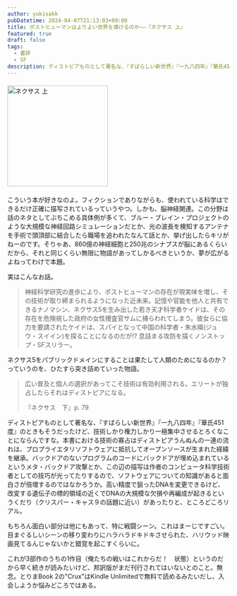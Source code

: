 ```yaml
---
author: yukisakk
pubDatetime: 2024-04-07T21:13:03+09:00
title: ポストヒューマンはよりよい世界を導けるのか——『ネクサス 上』
featured: true
draft: false
tags:
  - 書評
  - SF
description: ディストピアものとして著名な、『すばらしい新世界』『一九八四年』『華氏451度』のときもそうだったけど、技術しかり権力しかり一極集中させるとろくなことにならんですな。
---
```


<div style="margin: 20px 0">
<a href="https://www.amazon.co.jp/dp/4150121427/ref=nosim?tag=revbooks084-22" class="inline-block" style="margin: 0; padding: 0; border-width: 0;">     
<img src="https://images-na.ssl-images-amazon.com/images/P/4150121427.09.LZZZZZZZ.jpg" alt="ネクサス 上" style="width: 228px; height: auto; border-radius: 0; margin: 0; padding: 0;"> 
</a>
</div>

こういう本が好きなのよ。フィクションでありながらも、使われている科学はできるだけ正確に描写されているっていうやつ。しかも、脳神経関連。この分野は話のネタとしてぶちこめる具体例が多くて、ブルー・ブレイン・プロジェクトのような大規模な神経回路シミュレーションだとか、光の波長を検知するアンテナを手術で頭頂部に結合したら職場を追われたなんて話とか、挙げ出したらキリがねーのです。そりゃあ、860億の神経細胞と250兆のシナプスが脳にあるくらいだから、それと同じくらい無限に物語があってしかるべきというか、夢が広がるよねってわけで本題。

実はこんなお話。

> 神経科学研究の進歩により、ポストヒューマンの存在が現実味を増し、その技術が取り締まられるようになった近未来。記憶や官能を他人と共有できるナノマシン、ネクサス5を生み出した若き天才科学者ケイドは、その存在を危険視した政府の女性捜査官サムに捕らわれてしまう。彼女らに協力を要請されたケイドは、スパイとなって中国の科学者・朱水暎(ジュウ・スイイン)を探ることになるのだが!? 息詰まる攻防を描くノンストップ・SFスリラー。

ネクサス5をパブリックドメインにすることは果たして人類のためになるのか？　っていうのを、ひたすら突き詰めていった物語。

> 広い普及と個人の選択があってこそ技術は有効利用される。エリートが独占したらそれはディストピアになる。
>
> 『ネクサス　下』p. 79

ディストピアものとして著名な、『すばらしい新世界』『一九八四年』『華氏451度』のときもそうだったけど、技術しかり権力しかり一極集中させるとろくなことにならんですな。本書における技術の寡占はディストピアうんぬんの一連の流れは、プロプライエタリソフトウェアに抵抗してオープンソースが生まれた経緯を継承。バックドアのないプログラムのコードにバックドアが埋め込まれているというメタ・バックドア攻撃とか、この辺の描写は作者のコンピュータ科学技術者としての技巧が光ってたりするので、ソフトウェアについての知識があると面白さが倍増するのではなかろうか。高い精度で狙ったDNAを変更できるけど、改変する遺伝子の標的領域の近くでDNAの大規模な欠損や再編成が起きるというくだり（クリスパー・キャス９の話題に近い）があったりと、ところどころリアル。

もちろん面白い部分は他にもあって、特に戦闘シーン。これはまーじですごい。目まぐるしいシーンの移り変わりにハラハラドキドキさせられた、ハリウッド映画見てるんじゃないかと錯覚を起こすくらいに。

これが3部作のうちの1作目（俺たちの戦いはこれからだ！　状態）というのだから早く続きが読みたいけど、邦訳版がまだ刊行されてはいないとのこと。無念。とりまBook 2の"Crux"はKindle Unlimitedで無料で読めるみたいだし、入会しようか悩みどころではある。
